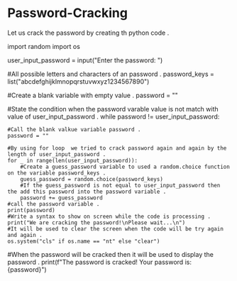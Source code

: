 # Password-Cracking
Let us crack the password by creating th python code .

import random
import os

user_input_password = input("Enter the password: ")

#All possible letters and characters of an password .
password_keys = list("abcdefghijklmnopqrstuvwxyz1234567890")

#Create a blank variable with empty value .
password = ""

#State the condition when the password varable value is not match with value of user_input_password .
while password != user_input_password:

    #Call the blank valkue variable password .
    password = ""

    #By using for loop  we tried to crack password again and again by the length of user_input_password .
    for _ in range(len(user_input_password)):
        #Create a guess_password variable to used a random.choice function on the variable password_keys .
        guess_password = random.choice(password_keys)
        #If the guess_password is not equal to user_input_password then the add this password into the password variable .
        password += guess_password
    #call the password variable .
    print(password)
    #Write a syntax to show on screen while the code is processing .
    print("We are cracking the password!\nPlease wait...\n")
    #It will be used to clear the screen when the code will be try again and again .
    os.system("cls" if os.name == "nt" else "clear")

#When the password will be cracked then it will be used to display the password .
print(f"The password is cracked! Your password is: {password}")
